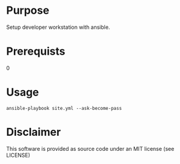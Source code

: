 # Purpose
Setup developer workstation with ansible.

# Prerequists
0 

# Usage
```
ansible-playbook site.yml --ask-become-pass
```

# Disclaimer
This software is provided as source code under an MIT license (see LICENSE)